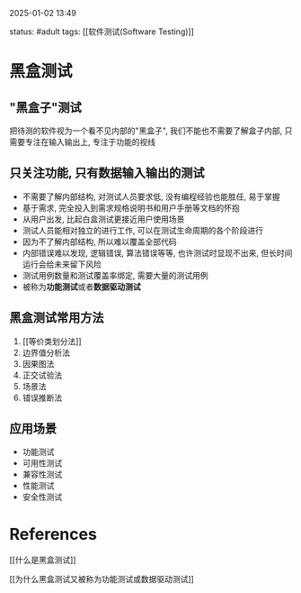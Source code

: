2025-01-02    13:49

status: #adult 
tags: [[软件测试(Software Testing)]]


# 黑盒测试

## "黑盒子"测试

把待测的软件视为一个看不见内部的"黑盒子", 我们不能也不需要了解盒子内部, 只需要专注在输入输出上, 专注于功能的视线

## 只关注功能, 只有数据输入输出的测试

- 不需要了解内部结构, 对测试人员要求低, 没有编程经验也能胜任, 易于掌握
- 基于需求, 完全投入到需求规格说明书和用户手册等文档的怀抱
- 从用户出发, 比起白盒测试更接近用户使用场景
- 测试人员能相对独立的进行工作, 可以在测试生命周期的各个阶段进行
- 因为不了解内部结构, 所以难以覆盖全部代码
- 内部错误难以发现, 逻辑错误, 算法错误等等, 也许测试时显现不出来, 但长时间运行会给未来留下风险
- 测试用例数量和测试覆盖率绑定, 需要大量的测试用例
- 被称为**功能测试**或者**数据驱动测试**

## 黑盒测试常用方法

1. [[等价类划分法]]
2. 边界值分析法
3. 因果图法
4. 正交试验法
5. 场景法
6. 错误推断法

## 应用场景

- 功能测试
- 可用性测试
- 兼容性测试
- 性能测试
- 安全性测试



# References

[[什么是黑盒测试]]

[[为什么黑盒测试又被称为功能测试或数据驱动测试]]



